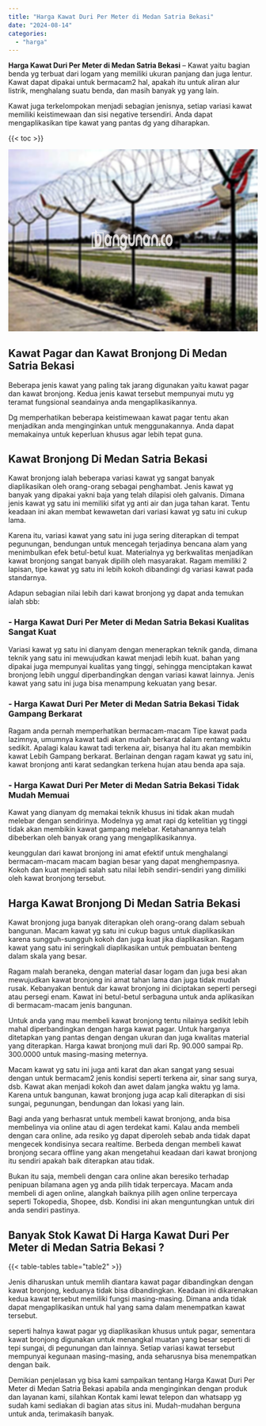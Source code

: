 ```yaml
---
title: "Harga Kawat Duri Per Meter di Medan Satria Bekasi"
date: "2024-08-14"
categories: 
  - "harga"
---
```


**Harga Kawat Duri Per Meter di Medan Satria Bekasi** – Kawat yaitu bagian benda yg terbuat dari logam yang memiliki ukuran panjang dan juga lentur. Kawat dapat dipakai untuk bermacam2 hal, apakah itu untuk aliran alur listrik, menghalang suatu benda, dan masih banyak yg yang lain.

Kawat juga terkelompokan menjadi sebagian jenisnya, setiap variasi kawat memiliki keistimewaan dan sisi negative tersendiri. Anda dapat mengaplikasikan tipe kawat yang pantas dg yang diharapkan.

{{< toc >}}

![Harga Kawat Duri Per Meter di Medan Satria Bekasi](/images/jual-kawat-murah26.png)

## Kawat Pagar dan Kawat Bronjong Di Medan Satria Bekasi

Beberapa jenis kawat yang paling tak jarang digunakan yaitu kawat pagar dan kawat bronjong. Kedua jenis kawat tersebut mempunyai mutu yg teramat fungsional seandainya anda mengaplikasikannya.

Dg memperhatikan beberapa keistimewaan kawat pagar tentu akan menjadikan anda menginginkan untuk menggunakannya. Anda dapat memakainya untuk keperluan khusus agar lebih tepat guna.

## Kawat Bronjong Di Medan Satria Bekasi

Kawat bronjong ialah beberapa variasi kawat yg sangat banyak diaplikasikan oleh orang-orang sebagai penghambat. Jenis kawat yg banyak yang dipakai yakni baja yang telah dilapisi oleh galvanis. Dimana jenis kawat yg satu ini memiliki sifat yg anti air dan juga tahan karat. Tentu keadaan ini akan membat kewawetan dari variasi kawat yg satu ini cukup lama.

Karena itu, variasi kawat yang satu ini juga sering diterapkan di tempat pegunungan, bendungan untuk mencegah terjadinya bencana alam yang menimbulkan efek betul-betul kuat. Materialnya yg berkwalitas menjadikan kawat bronjong sangat banyak dipilih oleh masyarakat. Ragam memiliki 2 lapisan, tipe kawat yg satu ini lebih kokoh dibandingi dg variasi kawat pada standarnya.

Adapun sebagian nilai lebih dari kawat bronjong yg dapat anda temukan ialah sbb:

### \- Harga Kawat Duri Per Meter di Medan Satria Bekasi Kualitas Sangat Kuat

Variasi kawat yg satu ini dianyam dengan menerapkan teknik ganda, dimana teknik yang satu ini mewujudkan kawat menjadi lebih kuat. bahan yang dipakai juga mempunyai kualitas yang tinggi, sehingga menciptakan kawat bronjong lebih unggul diperbandingkan dengan variasi kawat lainnya. Jenis kawat yang satu ini juga bisa menampung kekuatan yang besar.

### \- Harga Kawat Duri Per Meter di Medan Satria Bekasi Tidak Gampang Berkarat

Ragam anda pernah memperhatikan bermacam-macam Tipe kawat pada lazimnya, umumnya kawat tadi akan mudah berkarat dalam rentang waktu sedikit. Apalagi kalau kawat tadi terkena air, bisanya hal itu akan membikin kawat Lebih Gampang berkarat. Berlainan dengan ragam kawat yg satu ini, kawat bronjong anti karat sedangkan terkena hujan atau benda apa saja.

### \- Harga Kawat Duri Per Meter di Medan Satria Bekasi Tidak Mudah Memuai

Kawat yang dianyam dg memakai teknik khusus ini tidak akan mudah melebar dengan sendirinya. Modelnya yg amat rapi dg ketelitian yg tinggi tidak akan membikin kawat gampang melebar. Ketahanannya telah dibeberkan oleh banyak orang yang mengaplikasikannya.

keunggulan dari kawat bronjong ini amat efektif untuk menghalangi bermacam-macam macam bagian besar yang dapat menghempasnya. Kokoh dan kuat menjadi salah satu nilai lebih sendiri-sendiri yang dimiliki oleh kawat bronjong tersebut.

## Harga Kawat Bronjong Di Medan Satria Bekasi

Kawat bronjong juga banyak diterapkan oleh orang-orang dalam sebuah bangunan. Macam kawat yg satu ini cukup bagus untuk diaplikasikan karena sungguh-sungguh kokoh dan juga kuat jika diaplikasikan. Ragam kawat yang satu ini seringkali diaplikasikan untuk pembuatan benteng dalam skala yang besar.

Ragam malah beraneka, dengan material dasar logam dan juga besi akan mewujudkan kawat bronjong ini amat tahan lama dan juga tidak mudah rusak. Kebanyakan bentuk dar kawat bronjong ini diciptakan seperti persegi atau persegi enam. Kawat ini betul-betul serbaguna untuk anda aplikasikan di bermacam-macam jenis bangunan.

Untuk anda yang mau membeli kawat bronjong tentu nilainya sedikit lebih mahal diperbandingkan dengan harga kawat pagar. Untuk harganya ditetapkan yang pantas dengan dengan ukuran dan juga kwalitas material yang diterapkan. Harga kawat bronjong muli dari Rp. 90.000 sampai Rp. 300.0000 untuk masing-masing meternya.

Macam kawat yg satu ini juga anti karat dan akan sangat yang sesuai dengan untuk bermacam2 jenis kondisi seperti terkena air, sinar sang surya, dsb. Kawat akan menjadi kokoh dan awet dalam jangka waktu yg lama. Karena untuk bangunan, kawat bronjong juga acap kali diterapkan di sisi sungai, pegunungan, bendungan dan lokasi yang lain.

Bagi anda yang berhasrat untuk membeli kawat bronjong, anda bisa membelinya via online atau di agen terdekat kami. Kalau anda membeli dengan cara online, ada resiko yg dapat diperoleh sebab anda tidak dapat mengecek kondisinya secara realtime. Berbeda dengan membeli kawat bronjong secara offline yang akan mengetahui keadaan dari kawat bronjong itu sendiri apakah baik diterapkan atau tidak.

Bukan itu saja, membeli dengan cara online akan beresiko terhadap penipuan bilamana agen yg anda pilih tidak terpercaya. Macam anda membeli di agen online, alangkah baiknya pilih agen online terpercaya seperti Tokopedia, Shopee, dsb. Kondisi ini akan menguntungkan untuk diri anda sendiri pastinya.

## Banyak Stok Kawat Di Harga Kawat Duri Per Meter di Medan Satria Bekasi ?

{{< table-tables table="table2" >}}

Jenis diharuskan untuk memlih diantara kawat pagar dibandingkan dengan kawat bronjong, keduanya tidak bisa dibandingkan. Keadaan ini dikarenakan kedua kawat tersebut memiliki fungsi masing-masing. Dimana anda tidak dapat mengaplikasikan untuk hal yang sama dalam menempatkan kawat tersebut.

seperti halnya kawat pagar yg diaplikasikan khusus untuk pagar, sementara kawat bronjong digunakan untuk menangkal muatan yang besar seperti di tepi sungai, di pegunungan dan lainnya. Setiap variasi kawat tersebut mempunyai kegunaan masing-masing, anda seharusnya bisa menempatkan dengan baik.

Demikian penjelasan yg bisa kami sampaikan tentang Harga Kawat Duri Per Meter di Medan Satria Bekasi apabila anda menginginkan dengan produk dan layanan kami, silahkan Kontak kami lewat telepon dan whatsapp yg sudah kami sediakan di bagian atas situs ini. Mudah-mudahan berguna untuk anda, terimakasih banyak.
